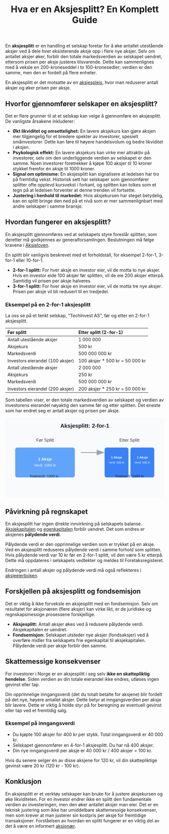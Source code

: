 ﻿---
title: "Hva er en Aksjesplitt? En Komplett Guide"
seoTitle: "Hva er aksjesplitt? | Hvorfor og hvordan det gjennomføres"
description: "Aksjesplitt deler opp eksisterende aksjer i flere nye for å senke kursen uten å endre aksjekapitalen. Lær hvorfor det gjøres, hvordan prosessen fungerer og hva det betyr i regnskap."
summary: "Hva en aksjesplitt er, hvorfor den brukes og hvordan den påvirker antall aksjer, kurs, pålydende verdi og regnskap."
---

En **aksjesplitt** er en handling et selskap foretar for å øke antallet utestående aksjer ved å dele hver eksisterende aksje opp i flere nye aksjer. Selv om antallet aksjer øker, forblir den totale markedsverdien av selskapet uendret, ettersom prisen per aksje justeres tilsvarende. Dette kan sammenlignes med å veksle en 200-kroneseddel i to 100-kronesedler; verdien er den samme, men den er fordelt på flere enheter.

En aksjesplitt er det motsatte av en [aksjespleis](/blogs/regnskap/hva-er-aksjespleis "Hva er en Aksjespleis?"), hvor man reduserer antall aksjer og øker prisen per aksje.

## Hvorfor gjennomfører selskaper en aksjesplitt?

Det er flere grunner til at et selskap kan velge å gjennomføre en aksjesplitt. De vanligste årsakene inkluderer:

*   **Økt likviditet og omsettelighet:** En lavere aksjekurs kan gjøre aksjen mer tilgjengelig for et bredere spekter av investorer, spesielt småinvestorer. Dette kan føre til høyere handelsvolum og bedre likviditet i aksjen.
*   **Psykologisk effekt:** En lavere aksjekurs kan virke mer attraktiv på investorer, selv om den underliggende verdien av selskapet er den samme. Noen investorer foretrekker å kjøpe 100 aksjer til 10 kroner stykket fremfor én aksje til 1000 kroner.
*   **Signal om optimisme:** En aksjesplitt kan signalisere at ledelsen har tro på fremtidig vekst. Historisk sett har selskaper som gjennomfører splitter ofte opplevd kursvekst i forkant, og splitten kan tolkes som et tegn på at ledelsen forventer at denne trenden vil fortsette.
*   **Justering i henhold til markedet:** Hvis aksjekursen har steget betydelig, kan en splitt bringe den ned på et nivå som er mer sammenlignbart med andre selskaper i samme bransje.

## Hvordan fungerer en aksjesplitt?

En aksjesplitt gjennomføres ved at selskapets styre foreslår splitten, som deretter må godkjennes av generalforsamlingen. Beslutningen må følge kravene i [Aksjeloven](/blogs/regnskap/hva-er-aksjeloven "Alt du trenger å vite om Aksjeloven").

En splitt blir vanligvis beskrevet med et forholdstall, for eksempel 2-for-1, 3-for-1 eller 10-for-1.

*   **2-for-1 splitt:** For hver aksje en investor eier, vil de motta to nye aksjer. Hvis en investor eide 100 aksjer før splitten, vil de eie 200 aksjer etterpå. Samtidig vil prisen per aksje halveres.
*   **3-for-1 splitt:** For hver aksje en investor eier, vil de motta tre nye aksjer. Prisen per aksje vil bli redusert til en tredjedel.

### Eksempel på en 2-for-1 aksjesplitt

La oss se på et tenkt selskap, "TechInvest AS", før og etter en 2-for-1 aksjesplitt.

| Før splitt | Etter splitt (2-for-1) |
| :--- | :--- |
| Antall utestående aksjer | 1 000 000 |
| Aksjekurs | 500 kr |
| Markedsverdi | 500 000 000 kr |
| Investors eierandel (100 aksjer) | 100 aksjer * 500 kr = 50 000 kr |
| Antall utestående aksjer | 2 000 000 |
| Aksjekurs | 250 kr |
| Markedsverdi | 500 000 000 kr |
| Investors eierandel (200 aksjer) | 200 aksjer * 250 kr = 50 000 kr |

Som tabellen viser, er den totale markedsverdien av selskapet og verdien av investorens eierandel nøyaktig den samme før og etter splitten. Det eneste som har endret seg er antall aksjer og prisen per aksje.

![Illustrasjon av en aksjesplitt](aksjesplitt-illustrasjon.svg)

## Påvirkning på regnskapet

En aksjesplitt har ingen direkte innvirkning på selskapets balanse. [Aksjekapitalen](/blogs/regnskap/hva-er-aksjekapital "Hva er Aksjekapital?") og [egenkapitalen](/blogs/regnskap/hva-er-egenkapital "Forstå Egenkapital i ditt Regnskap") forblir uendret. Det som endres er aksjenes **pålydende verdi**.

Pålydende verdi er den opprinnelige verdien som er trykket på en aksje. Ved en aksjesplitt reduseres pålydende verdi i samme forhold som splitten. Hvis pålydende verdi var 10 kr før en 2-for-1 splitt, vil den være 5 kr etterpå. Dette må oppdateres i selskapets vedtekter og meldes til Foretaksregisteret.

Endringen i antall aksjer og pålydende verdi må også reflekteres i [aksjeeierboken](/blogs/regnskap/hva-er-en-aksjeeierbok "Hva er en Aksjeeierbok og Hvorfor er den Viktig?").

## Forskjellen på aksjesplitt og fondsemisjon

Det er viktig å ikke forveksle en aksjesplitt med en fondsemisjon. Selv om resultatet for aksjonæren (flere aksjer) kan virke likt, er de juridiske og regnskapsmessige prosessene forskjellige.

*   **Aksjesplitt:** Antall aksjer økes ved å redusere pålydende verdi. Aksjekapitalen er uendret.
*   **Fondsemisjon:** Selskapet utsteder nye aksjer (fondsaksjer) ved å overføre midler fra selskapets frie egenkapital til aksjekapitalen. Pålydende verdi per aksje forblir den samme.

## Skattemessige konsekvenser

For investorer i Norge er en aksjesplitt i seg selv **ikke en skattepliktig hendelse**. Siden verdien av din totale eierandel ikke endres, utløses ingen gevinst eller tap.

Din opprinnelige inngangsverdi (det du totalt betalte for aksjene) blir fordelt på det nye, høyere antallet aksjer. Dette betyr at inngangsverdien per aksje blir lavere. Dette er viktig å holde styr på for beregning av eventuell gevinst eller tap ved et fremtidig salg.

### Eksempel på inngangsverdi

*   Du kjøpte 100 aksjer for 400 kr per stykk. Total inngangsverdi er 40 000 kr.
*   Selskapet gjennomfører en 4-for-1 aksjesplitt. Du har nå 400 aksjer.
*   Din nye inngangsverdi per aksje er 40 000 kr / 400 aksjer = 100 kr.

Hvis du senere selger én av disse aksjene for 120 kr, vil din skattepliktige gevinst være 20 kr (120 kr - 100 kr).

## Konklusjon

En aksjesplitt er et verktøy selskaper kan bruke for å justere aksjekursen og øke likviditeten. For en investor endrer ikke en splitt den fundamentale verdien av investeringen, men den øker antallet aksjer man eier. Det er en teknisk justering som ikke har umiddelbare skattemessige konsekvenser, men som krever at man justerer sin kostpris per aksje for fremtidige transaksjoner. Forståelsen av hvordan en splitt fungerer er en viktig del av det å være en informert [aksjonær](/blogs/regnskap/hva-er-en-aksjonaer "Hva er en Aksjonær? En Komplett Guide").











